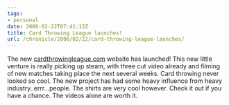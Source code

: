 ```yaml
---
tags:
- personal
date: 2006-02-22T07:41:13Z
title: Card Throwing League launches!
url: /chronicle/2006/02/22/card-throwing-league-launches/
---
```


The new <a href="http://www.cardthrowingleague.com/">cardthrowingleague.com</a> website has launched!  This new little venture is really picking up steam, with three cut video already and filming of new matches taking place the next several weeks.  Card throwing never looked so cool.  The new project has had some heavy influence from heavy industry..errr...people.  The shirts are very cool however.  Check it out if you have a chance.  The videos alone are worth it.
